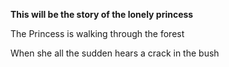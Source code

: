 __This will be the story of the lonely princess__



The Princess is walking through the forest


When she all the sudden hears a crack in the bush